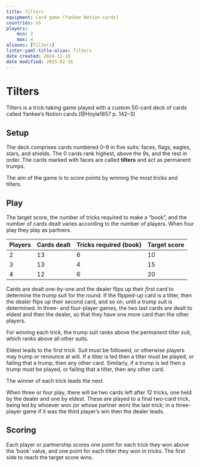 ```yaml
---
title: Tilters
equipment: Card game (Yankee Notion cards)
countries: US
players:
    min: 2
    max: 4
aliases: [Tilters]
linter-yaml-title-alias: Tilters
date created: 2024-12-18
date modified: 2025-02-16
---
```

# Tilters
<span class="aka">Tilters</span> is a trick-taking game played with a custom 50-card deck of cards called Yankee’s Notion cards.[@Hoyle1857 p. 142–3]

## Setup

The deck comprises cards numbered <Cards>0–9</Cards> in five suits: faces, flags,
eagles, stars, and shields. The <Cards>0</Cards> cards rank highest, above the
<Cards>9</Cards>s, and the rest in order. The cards marked with faces are called
**tilters** and act as permanent trumps.

The aim of the game is to score points by winning the most tricks and tilters.

## Play

The target score, the number of tricks required to make a “book”, and the number
of cards dealt varies according to the number of players. When four play they play as partners.

<table>
<thead>
<tr>
<th>
Players
</th>
<th>
Cards dealt
</th>
<th>
Tricks required (book)
</th>
<th>
Target score
</th>
</tr>
</thead>
<tbody class="numeric">
<tr>
<td>
2
</td>
<td>
13
</td>
<td>
6
</td>
<td>
10
</td>
</tr>
<tr>
<td>
3
</td>
<td>
13
</td>
<td>
4
</td>
<td>
15
</td>
</tr>
<tr>
<td>
4
</td>
<td>
12
</td>
<td>
6
</td>
<td>
20
</td>
</tr>
</tbody>
</table>

Cards are dealt one-by-one and the dealer flips up their *first* card to
determine the trump suit for the round. If the flipped-up card is a tilter, then
the dealer flips up their second card, and so on, until a trump suit is
determined. In three- and four-player games, the two last cards are dealt to
eldest and then the dealer, so that they have one more card than the other
players.

For winning each trick, the trump suit ranks above the permanent tilter suit,
which ranks above all other suits. 

Eldest leads to the first trick. Suit must be followed, or otherwise players may
trump or renounce at will. If a tilter is led then a tilter must be played, or
failing that a trump, then any other card. Similarly, if a trump is led then a
trump must be played, or failing that a tilter, then any other card.

The winner of each trick leads the next.

When three or four play, there will be two cards left after 12 tricks, one held by
the dealer and one by eldest. These are played to a final two-card trick, being
led by whoever won (or whose partner won) the last trick; in a three-player
game if it was the third player’s win then the dealer leads.

## Scoring

Each player or partnership scores one point for each trick they won above the
‘book’ value, and one point for each tilter they won in tricks. The first side
to reach the target score wins.
